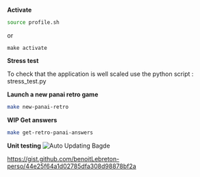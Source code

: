 **Activate**
````bash
source profile.sh
````
or 
````
make activate
````


**Stress test**

To check that the application is well scaled use the python script : stress_test.py


**Launch a new panai retro game**
````bash
make new-panai-retro
````

**WIP Get answers**
````bash
make get-retro-panai-answers
````

**Unit testing**
![Auto Updating Bagde](https://img.shields.io/endpoint?url=https://gist.githubusercontent.com/benoitLebreton-perso/44e25f64a1d02785dfa308d98878bf2a/raw/pytest-coverage-comment__main.json)

https://gist.github.com/benoitLebreton-perso/44e25f64a1d02785dfa308d98878bf2a